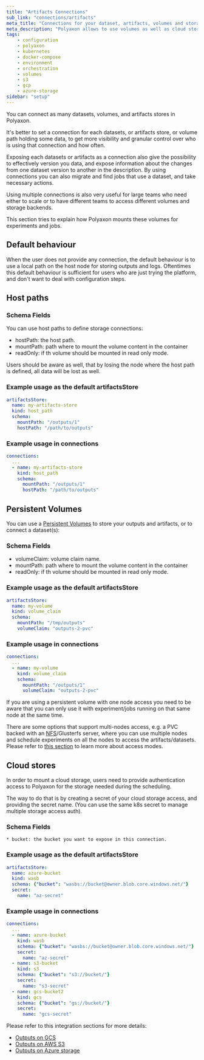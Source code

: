 ```yaml
---
title: "Artifacts Connections"
sub_link: "connections/artifacts"
meta_title: "Connections for your dataset, artifacts, volumes and storage in Polyaxon - Configuration"
meta_description: "Polyaxon allows to use volumes as well as cloud stores for storing outputs and artifacts, and connecting datasets."
tags:
    - configuration
    - polyaxon
    - kubernetes
    - docker-compose
    - environment
    - orchestration
    - volumes
    - s3
    - gcp
    - azure-storage
sidebar: "setup"
---
```


You can connect as many datasets, volumes, and artifacts stores in Polyaxon.
 
It's better to set a connection for each datasets, or artifacts store, or volume path holding some data, 
to get more visibility and granular control over who is using that connection and how often.

Exposing each datasets or artifacts as a connection also give the possibility to 
effectively version you data, and expose information about the changes from one dataset version to another in the description.
By using connections you can also migrate and find jobs that use a dataset, and take necessary actions.

Using multiple connections is also very useful for large teams who need either to scale or
to have different teams to access different volumes and storage backends.

This section tries to explain how Polyaxon mounts these volumes for experiments and jobs.

## Default behaviour

When the user does not provide any connection, the default behaviour is to use a local path on the host node for storing outputs and logs. 
Oftentimes this default behaviour is sufficient for users who are just trying the platform, and don't want to deal with configuration steps.

## Host paths


### Schema Fields

You can use host paths to define storage connections:

  * hostPath: the host path.
  * mountPath: path where to mount the volume content in the container
  * readOnly: if th volume should be mounted in read only mode.

Users should be aware as well, that by losing the node where the host path is defined, all data will be lost as well.

### Example usage as the default artifactsStore

```yaml
artifactsStore:
  name: my-artifacts-store
  kind: host_path
  schema:
    mountPath: "/outputs/1"
    hostPath: "/path/to/outputs"
```

### Example usage in connections

```yaml
connections:
  ...
  - name: my-artifacts-store
    kind: host_path
    schema:
      mountPath: "/outputs/1"
      hostPath: "/path/to/outputs"
```

## Persistent Volumes

You can use a [Persistent Volumes](https://kubernetes.io/docs/concepts/storage/persistent-volumes/) to store your outputs and artifacts, or to connect a dataset(s):

### Schema Fields

  * volumeClaim: volume claim name.
  * mountPath: path where to mount the volume content in the container
  * readOnly: if th volume should be mounted in read only mode.

### Example usage as the default artifactsStore

```yaml
artifactsStore:
  name: my-volume
  kind: volume_claim
  schema:
    mountPath: "/tmp/outputs"
    volumeClaim: "outputs-2-pvc"
```

### Example usage in connections

```yaml
connections:
  ...
  - name: my-volume
    kind: volume_claim
    schema:
      mountPath: "/outputs/1"
      volumeClaim: "outputs-2-pvc"
```

If you are using a persistent volume with one node access you need to be aware that you can only use it with experiment/jobs running on that same node at the same time.

There are some options that support multi-nodes access, e.g. a PVC backed with an [NFS](/integrations/outputs-on-nfs/)/Glusterfs server, 
where you can use multiple nodes and schedule experiments on all the nodes to access the artifacts/datasets. 
Please refer to [this section](https://kubernetes.io/docs/concepts/storage/persistent-volumes/#access-modes) to learn more about access modes.

## Cloud stores

In order to mount a cloud storage, 
users need to provide authentication access to Polyaxon for the storage needed during the scheduling.

The way to do that is by creating a secret of your cloud storage access, 
and providing the secret name. 
(You can use the same k8s secret to manage multiple storage access auth).

### Schema Fields

    * bucket: the bucket you want to expose in this connection.


### Example usage as the default artifactsStore

```yaml
artifactsStore:
  name: azure-bucket
  kind: wasb
  schema: {"bucket": "wasbs://bucket@owner.blob.core.windows.net/"}
  secret:
    name: "az-secret"
```

### Example usage in connections

```yaml
connections:
  ...
  - name: azure-bucket
    kind: wasb
    schema: {"bucket": "wasbs://bucket@owner.blob.core.windows.net/"}
    secret:
      name: "az-secret"
  - name: s3-bucket
    kind: s3
    schema: {"bucket": "s3://bucket/"}
    secret:
      name: "s3-secret"
  - name: gcs-bucket2
    kind: gcs
    schema: {"bucket": "gs://bucket/"}
    secret:
      name: "gcs-secret"
```

Please refer to this integration sections for more details:

 * [Outputs on GCS](/integrations/outputs-on-gcs/)
 * [Outputs on AWS S3](/integrations/outputs-on-s3/)
 * [Outputs on Azure storage](/integrations/outputs-on-azure/)
